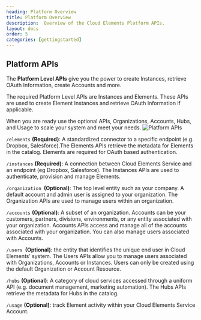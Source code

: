 ```yaml
---
heading: Platform Overview
title: Platform Overview
description:  Overview of the Cloud Elements Platform APIs.
layout: docs
order: 5
categories: [gettingstarted]
---
```


## Platform APIs

The __Platform Level APIs__ give you the power to create Instances, retrieve OAuth Information, create Accounts and more.

The required Platform Level APIs are Instances and Elements. These APIs are used to create Element Instances and retrieve OAuth Information if applicable.

When you are ready use the optional APIs, Organizations, Accounts, Hubs, and Usage to scale your system and meet your needs.
![Platform APIs](http://cloud-elements.com/wp-content/uploads/2014/10/APIDocsGuide3.png)

`/elements` __(Required)__: A standardized connector to a specific endpoint (e.g. Dropbox, Salesforce).The Elements APIs retrieve the metadata for Elements in the catalog. Elements are required for OAuth based authentication.

`/instances` __(Required)__: A connection between Cloud Elements Service and an endpoint (eg Dropbox, Salesforce). The Instances APIs are used to authenticate, provision and manage Elements.

`/organization `__(Optional)__: The top level entity such as your company. A default account and admin user is assigned to your organization. The Organization APIs are used to manage users within an organization.

`/accounts` __(Optional)__: A subset of an organization. Accounts can be your customers, partners, divisions, environments, or any entity associated with your organization. Accounts APIs access and manage all of the accounts associated with your organization. You can also manage users associated with Accounts.

`/users `__(Optional)__: the entity that identifies the unique end user in Cloud Elements’ system. The Users APIs allow you to manage users associated with Organizations, Accounts or Instances. Users can only be created using the default Organization or Account Resource.

`/hubs` __(Optional)__: A category of cloud services accessed through a uniform API (e.g. document management, marketing automation). The Hubs APIs retrieve the metadata for Hubs in the catalog.

`/usage` __(Optional)__: track Element activity within your Cloud Elements Service Account.
